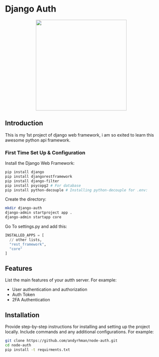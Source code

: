 # Django Auth

<p align="center">
  <img src="https://1000logos.net/wp-content/uploads/2020/08/Django-Logo.png" width="300" height="300" />
</p>

## Introduction

This is my 1st project of django web framework, i am so exited to learn this awesome python api framework.

### First Time Set Up & Configuration

Install the Django Web Framework:

```bash
pip install django
pip install djangorestframework   
pip install django-filter   
pip install psycopg2 # For database
pip install python-decouple # Installing python-decouple for .env:
```

Create the directory:

```bash
mkdir django-auth
django-admin startproject app .
django-admin startapp core
```

Go To settings.py and add this:

```python
INSTALLED_APPS = [
  // other lists,
  "rest_framework",
  "core"
]
```

## Features

List the main features of your autth server. For example:
- User authentication and authorization
- Auth Token
- 2FA Authentication

## Installation

Provide step-by-step instructions for installing and setting up the project locally. Include commands and any additional configurations. For example:

```bash
git clone https://github.com/andyrhman/node-auth.git
cd node-auth
pip install -t requirments.txt